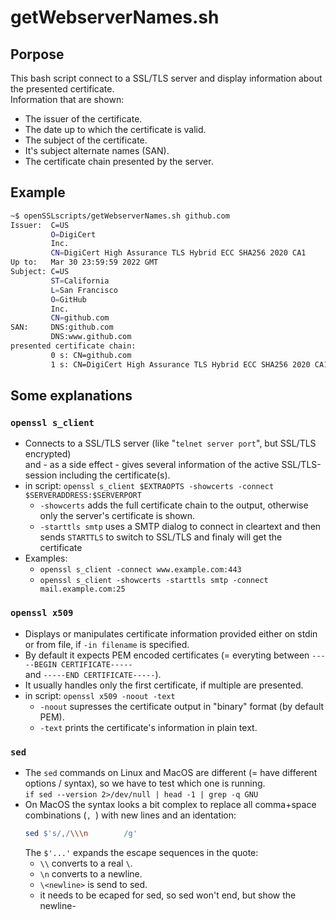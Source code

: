 # getWebserverNames.sh

## Porpose

This bash script connect to a SSL/TLS server and display information about the presented certificate.<br>
Information that are shown:

* The issuer of the certificate.
* The date up to which the certificate is valid.
* The subject of the certificate.
* It's subject alternate names (SAN).
* The certificate chain presented by the server.

## Example

```bash
~$ openSSLscripts/getWebserverNames.sh github.com
Issuer:  C=US
         O=DigiCert
         Inc.
         CN=DigiCert High Assurance TLS Hybrid ECC SHA256 2020 CA1
Up to:   Mar 30 23:59:59 2022 GMT
Subject: C=US
         ST=California
         L=San Francisco
         O=GitHub
         Inc.
         CN=github.com
SAN:     DNS:github.com
         DNS:www.github.com
presented certificate chain:
         0 s: CN=github.com
         1 s: CN=DigiCert High Assurance TLS Hybrid ECC SHA256 2020 CA1
```

## Some explanations

### `openssl s_client`

* Connects to a SSL/TLS server (like "`telnet server port`", but SSL/TLS encrypted)<br>
  and - as a side effect - gives several information of the active SSL/TLS-session including the certificate(s).
* in script: `openssl s_client $EXTRAOPTS -showcerts -connect $SERVERADDRESS:$SERVERPORT`
  * `-showcerts` adds the full certificate chain to the output, otherwise only the server's certificate is shown.
  * `-starttls smtp` uses a SMTP dialog to connect in cleartext and then sends `STARTTLS` to switch to SSL/TLS and finaly will get the certificate
* Examples:
  * `openssl s_client -connect www.example.com:443`
  * `openssl s_client -showcerts -starttls smtp -connect mail.example.com:25`

### `openssl x509`

* Displays or manipulates certificate information provided either on stdin or from file, if `-in filename` is specified.
* By default it expects PEM encoded certificates (= everyting between `-----BEGIN CERTIFICATE-----`<br>
  and `-----END CERTIFICATE-----`).
* It usually handles only the first certificate, if multiple are presented.
* in script: `openssl x509 -noout -text`
  * `-noout` supresses the certificate output in "binary" format (by default PEM).
  * `-text` prints the certificate's information in plain text.

### `sed`

* The `sed` commands on Linux and MacOS are different (= have different options / syntax), so we have to test which one is running.<br>
  `if sed --version 2>/dev/null | head -1 | grep -q GNU`
* On MacOS the syntax looks a bit complex to replace all comma+space combinations (`, `) with new lines and an identation:
  ```bash
  sed $'s/,/\\\n        /g'
  ```
  The `$'...'` expands the escape sequences in the quote:
  * `\\` converts to a real `\`.
  * `\n` converts to a newline.
  * `\<newline>` is send to sed.
  * it needs to be ecaped for sed, so sed won't end, but show the newline-

